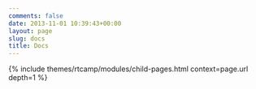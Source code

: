 ```yaml
---
comments: false
date: 2013-11-01 10:39:43+00:00
layout: page
slug: docs
title: Docs
---
```


{% include themes/rtcamp/modules/child-pages.html context=page.url depth=1 %}

